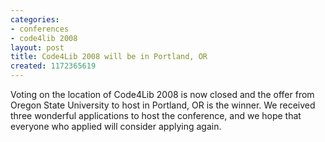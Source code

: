 ```yaml
---
categories:
- conferences
- code4lib 2008
layout: post
title: Code4Lib 2008 will be in Portland, OR
created: 1172365619
---
```

Voting on the location of Code4Lib 2008 is now closed and the offer from Oregon State University to host in Portland, OR is the winner. We received three wonderful applications to host the conference, and we hope that everyone who applied will consider applying again. 
